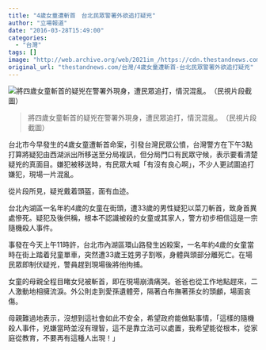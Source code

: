 ```yaml
---
title: "4歲女童遭斬首　台北民眾警署外欲追打疑兇"
author: "立場報道"
date: "2016-03-28T15:49:00"
categories:
  - "台灣"
tags: []
image: "http://web.archive.org/web/2021im_/https://cdn.thestandnews.com/media/photos/cache/tw-childmurderer_U6uia_1200x0.png"
original_url: "thestandnews.com/台灣/4歲女童遭斬首-台北民眾警署外欲追打疑兇"
---
```

![將四歲女童斬首的疑兇在警署外現身，遭民眾追打，情況混亂。　（民視片段截圖）](http://web.archive.org/web/2021im_/https://cdn.thestandnews.com/media/photos/cache/tw-childmurderer_U6uia_1200x0.png)

> 將四歲女童斬首的疑兇在警署外現身，遭民眾追打，情況混亂。　（民視片段截圖）

台北市今早發生的4歲女童遭斬首命案，引發台灣民眾公憤，台灣警方在下午3點打算將疑犯由西湖派出所移送至分局複訊，但分局門口有民眾守候，表示要看清楚疑兇的真面目。嫌犯被移送時，有民眾大喊「有沒有良心啊」，不少人更試圖追打嫌犯，現場一片混亂。

從片段所見，疑兇戴着頭盔，面有血迹。

台北內湖區一名年約4歲的女童在街頭，遭33歲的男性疑犯以菜刀斬首，致身首異處慘死。疑犯及後供稱，根本不認識被殺的女童或其家人，警方初步相信這是一宗隨機殺人事件。

事發在今天上午11時許，台北市內湖區環山路發生凶殺案，一名年約4歲的女童當時在街上踏着兒童單車，突然遭33歲王姓男子割喉，身體與頭部分離死亡。在場民眾即制伏疑兇，警員趕到現場後將他拘捕。

女童的母親全程目睹女兒被斬首，即在現場崩潰痛哭。爸爸也從工作地點趕來，二人激動地相擁流淚。外公則走到愛孫遺體旁，隔著白布撫著孫女的頭顱，場面哀傷。

母親難過地表示，沒想到這社會如此不安全，希望政府能做點事情，「這樣的隨機殺人事件，兇嫌當時並沒有理智，這不是靠立法可以處置，我希望能從根本，從家庭從教育，不要再有這種人出現！」